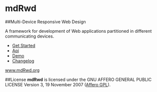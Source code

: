 mdRwd
=====
##Multi-Device Responsive Web Design

A framework for development of Web applications partitioned in different communicating devices.

<ul>
<li><a href="https://github.com/sipy/mdRwd/wiki/Get-Started/">Get Started</a></li>
<li><a href="http://www.mdrwd.org/api/">Api</a></a></li>
<li><a href="http://www.mdrwd.org/mdRwd/demo/maze/">Demo</a></a></li>
<li><a href="https://github.com/sipy/mdRwd/blob/master/CHANGELOG.md">Changelog</a></a></li>
</ul>

<a href="http://www.mdrwd.org" target="_blank">www.mdRwd.org</a>

##License
<strong>mdRwd</strong> is licensed under the GNU AFFERO GENERAL PUBLIC LICENSE Version 3, 19 November 2007 (<a href="http://www.gnu.org/licenses/agpl-3.0.html">Affero GPL</a>).
